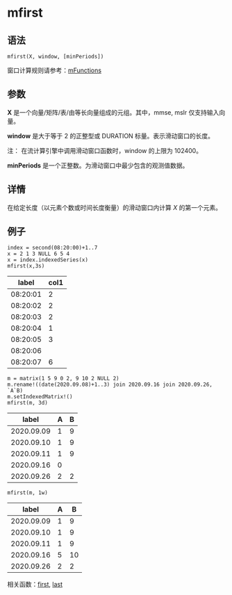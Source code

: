 # mfirst

## 语法

`mfirst(X, window, [minPeriods])`

窗口计算规则请参考：[mFunctions](../themes/mFunctions.html)

## 参数

**X** 是一个向量/矩阵/表/由等长向量组成的元组。其中，mmse, mslr 仅支持输入向量。

**window** 是大于等于 2 的正整型或 DURATION 标量。表示滑动窗口的长度。

注： 在流计算引擎中调用滑动窗口函数时，window 的上限为 102400。

**minPeriods** 是一个正整数。为滑动窗口中最少包含的观测值数据。

## 详情

在给定长度（以元素个数或时间长度衡量）的滑动窗口内计算 *X* 的第一个元素。

## 例子

```
index = second(08:20:00)+1..7
x = 2 1 3 NULL 6 5 4
x = index.indexedSeries(x)
mfirst(x,3s)
```

| label | col1 |
| --- | --- |
| 08:20:01 | 2 |
| 08:20:02 | 2 |
| 08:20:03 | 2 |
| 08:20:04 | 1 |
| 08:20:05 | 3 |
| 08:20:06 |  |
| 08:20:07 | 6 |

```
m = matrix(1 5 9 0 2, 9 10 2 NULL 2)
m.rename!((date(2020.09.08)+1..3) join 2020.09.16 join 2020.09.26, `A`B)
m.setIndexedMatrix!()
mfirst(m, 3d)
```

| label | A | B |
| --- | --- | --- |
| 2020.09.09 | 1 | 9 |
| 2020.09.10 | 1 | 9 |
| 2020.09.11 | 1 | 9 |
| 2020.09.16 | 0 |  |
| 2020.09.26 | 2 | 2 |

```
mfirst(m, 1w)
```

| label | A | B |
| --- | --- | --- |
| 2020.09.09 | 1 | 9 |
| 2020.09.10 | 1 | 9 |
| 2020.09.11 | 1 | 9 |
| 2020.09.16 | 5 | 10 |
| 2020.09.26 | 2 | 2 |

相关函数：[first](../f/first.html), [last](../l/last.html)

